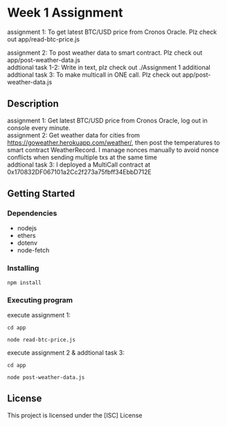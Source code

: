 # Week 1 Assignment

assignment 1: To get latest BTC/USD price from Cronos Oracle. Plz check out app/read-btc-price.js

assignment 2: To post weather data to smart contract. Plz check out app/post-weather-data.js
<br />
addtional task 1-2: Write in text, plz check out ./Assignment 1 additional
<br />
addtional task 3: To make multicall in ONE call. Plz check out app/post-weather-data.js

## Description

assignment 1: Get latest BTC/USD price from Cronos Oracle, log out in console every minute.
<br />
assignment 2: Get weather data for cities from https://goweather.herokuapp.com/weather/, then post the temperatures to smart contract WeatherRecord. I manage nonces manually to avoid nonce conflicts when sending multiple txs at the same time
<br />
addtional task 3: I deployed a MultiCall contract at 0x170832DF067101a2Cc2f273a75fbff34EbbD712E

## Getting Started

### Dependencies

* nodejs
* ethers
* dotenv
* node-fetch

### Installing

```
npm install
```

### Executing program

execute assignment 1:

```
cd app

node read-btc-price.js 
```

execute assignment 2 & addtional task 3:

```
cd app

node post-weather-data.js 
```

## License

This project is licensed under the [ISC] License 

